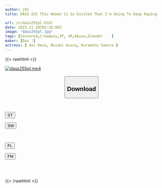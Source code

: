 ```yaml
---
author: j91
title: DASS-255 This Woman Is So Excited That I'm Going To Keep Raping Her Until She's Torn To Shreds Like A Rag! ! Sumire Kuramoto Azusa Misaki Rena Aoi

url: /v/dass255pl.html
date: 2023-11-10T02:35:00Z
image: "dass255pl.jpg"
tags: [Censored,Creampie,3P, 4P,Abuse,Slender	 ]
maker: [Das !]
actress: [ Aoi Rena, Misaki Azusa, Kuramoto Sumire ]
---
```



{{< rawhtml >}}

<div class="video" data-videoid="jOxyrxdYWaSqBY">
    <a href="javascript:;">
        <img src="https://my.j91.asia/v/dass255pl.jpg" width="WIDTH" height="HEIGHT" alt="dass255pl.mp4" loading="lazy">
    </a>
</div>

<script type="text/javascript" src="https://j91.asia/asset/on-demand-st.js"></script>

<br>
  <link rel="stylesheet" href="https://j91.asia/asset/bs5.css">
  
  <center>
  <button class="btn btn-primary" type="button" data-bs-toggle="collapse" data-bs-target=".multi-collapse" aria-expanded="false" aria-controls="multiCollapseExample1 multiCollapseExample2"><h2>Download</h2></button></center>
</p>
<div class="row">
  <div class="col">
    <div class="collapse multi-collapse" id="multiCollapseExample1">
      <div class="card card-body">
	      	      <br>
<div class="buttons">  
<p><a href="https://streamtape.to/v/jOxyrxdYWaSqBY" target="_blank"><button class="btn-hover color-3"><i class="fa fa-download"></i> ST</button></a></p>
<p><a href="https://sfastwish.com/ig9b73zaez04" target="_blank"><button class="btn-hover color-2"><i class="fa fa-download"></i> SW</button></a></p></div>
    </div>
  </div>
</div>
  <div class="col">
    <div class="collapse multi-collapse" id="multiCollapseExample2">
      <div class="card card-body">
	      <br>
<div class="buttons">
<p><a href="https://fviplions.com/f/23ywuu8j6i8p" target="_blank"><button class="btn-hover color-9"><i class="fa fa-download"></i> FL</button></a></p>
<p><a href="https://filemoon.sx/d/85m7rp5a6l0w" target="_blank"><button class="btn-hover color-8"><i class="fa fa-download"></i> FM</button></a></p></div>
<br><br>
      </div>
    </div>
  </div>
</div>

{{< /rawhtml >}}
